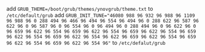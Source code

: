 add `GRUB_THEME=/boot/grub/themes/ynovgrub/theme.txt` to `/etc/default/grub`
add `GRUB_INIT_TUNE="46080 988 96 932 96 988 96 1109 96 988 96 0 288 494 96 466 96 494 96 554 96 494 96 0 288 622 96 587 96 622 96 0 96 587 96 0 96 554 96 0 96 494 96 0 288 494 96 0 96 622 96 0 96 659 96 622 96 554 96 659 96 622 96 554 96 659 96 622 96 554 96 659 96 622 96 554 96 659 96 622 96 554 96 622 96 659 96 622 96 554 96 659 96 622 96 554 96 659 96 622 96 554 96"` to `/etc/defalut/grub`
